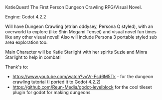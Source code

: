 KatieQuest! The First Person Dungeon Crawling RPG/Visual Novel.

Engine: Godot 4.2.2

Will have Dungeon Crawling (etrian oddysey, Persona Q styled), with an overworld to explore (like Shin Megami Tensei) and visual novel fun times like any other visual novel!
Also will include Persona 3 portable styled sub area exploration too.

Main Character will be Katie Starlight with her spirits Suzie and Minra Starlight to help in combat!


Thank's to: 
- https://www.youtube.com/watch?v=Vr-Fsd6M5Tk - for the dungeon crawling tutorial (I ported it to Godot 4.2.2)
- https://github.com/Reun-Media/godot-levelblock for the cool tileset plugin for godot for making dungeons